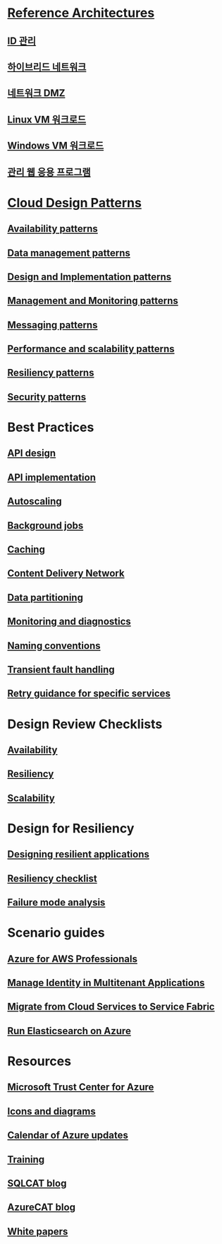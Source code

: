 # [Reference Architectures](./reference-architectures/index.md)
## [ID 관리](./reference-architectures/identity/index.md)
## [하이브리드 네트워크](./reference-architectures/hybrid-networking/index.md)
## [네트워크 DMZ](./reference-architectures/dmz/index.md)
## [Linux VM 워크로드](./reference-architectures/virtual-machines-linux/index.md)
## [Windows VM 워크로드](./reference-architectures/virtual-machines-windows/index.md)
## [관리 웹 응용 프로그램](./reference-architectures/managed-web-app/index.md)

# [Cloud Design Patterns](./patterns/index.md)
## [Availability patterns](./patterns/category/availability.md)
## [Data management patterns](./patterns/category/data-management.md)
## [Design and Implementation patterns](./patterns/category/design-implementation.md)
## [Management and Monitoring patterns](./patterns/category/management-monitoring.md)
## [Messaging patterns](./patterns/category/messaging.md)
## [Performance and scalability patterns](./patterns/category/performance-scalability.md)
## [Resiliency patterns](./patterns/category/resiliency.md)
## [Security patterns](./patterns/category/security.md)

# Best Practices
## [API design](./best-practices/api-design.md)
## [API implementation](./best-practices/api-implementation.md)
## [Autoscaling](./best-practices/auto-scaling.md)
## [Background jobs](./best-practices/background-jobs.md)
## [Caching](./best-practices/caching.md)
## [Content Delivery Network](./best-practices/cdn.md)
## [Data partitioning](./best-practices/data-partitioning.md)
## [Monitoring and diagnostics](./best-practices/monitoring.md)
## [Naming conventions](./best-practices/naming-conventions.md)
## [Transient fault handling](./best-practices/transient-faults.md)
## [Retry guidance for specific services](./best-practices/retry-service-specific.md)

# Design Review Checklists
## [Availability](./checklist/availability.md)
## [Resiliency](./checklist/resiliency.md)
## [Scalability](./checklist/scalability.md)

# Design for Resiliency
## [Designing resilient applications](./resiliency/index.md)
## [Resiliency checklist](./checklist/resiliency.md)
## [Failure mode analysis](./resiliency/failure-mode-analysis.md)

# Scenario guides
## [Azure for AWS Professionals](./aws-professional/index.md)
## [Manage Identity in Multitenant Applications](./multitenant-identity/index.md)
## [Migrate from Cloud Services to Service Fabric](./service-fabric/migrate-from-cloud-services.md)
## [Run Elasticsearch on Azure](./elasticsearch/index.md)

# Resources
## [Microsoft Trust Center for Azure](https://www.microsoft.com/en-us/trustcenter/cloudservices/azure)
## [Icons and diagrams](./resources/diagrams.md)
## [Calendar of Azure updates](https://azure.microsoft.com/updates/)
## [Training](https://azure.microsoft.com/community/training/)
## [SQLCAT blog](https://blogs.msdn.microsoft.com/sqlcat/)
## [AzureCAT blog](https://blogs.msdn.microsoft.com/azurecat/)
## [White papers](https://azure.microsoft.com/resources/whitepapers/)
